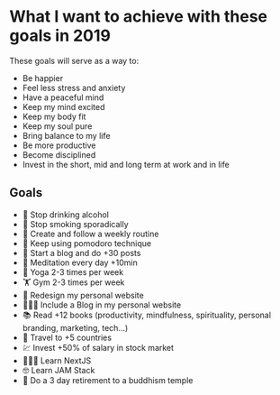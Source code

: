 # What I want to achieve with these goals in 2019
These goals will serve as a way to:
- Be happier
- Feel less stress and anxiety
- Have a peaceful mind
- Keep my mind excited
- Keep my body fit
- Keep my soul pure
- Bring balance to my life
- Be more productive
- Become disciplined
- Invest in the short, mid and long term at work and in life

## Goals
- 🥃 Stop drinking alcohol
- 🚬 Stop smoking sporadically
- 📅 Create and follow a weekly routine
- 🍅 Keep using pomodoro technique
- 🎨 Start a blog and do +30 posts
- 🙏 Meditation every day +10min
- 🧘 Yoga 2-3 times per week
- 🏋️ Gym 2-3 times per week
- 🎨 Redesign my personal website
- 👨🏼‍💻 Include a Blog in my personal website
- 📚 Read +12 books (productivity, mindfulness, spirituality, personal branding, marketing, tech...)
- 🛫 Travel to +5 countries
- 💹 Invest +50% of salary in stock market
- 👨🏼‍💻 Learn NextJS
- 🤓 Learn JAM Stack
- 🤲 Do a 3 day retirement to a buddhism temple

